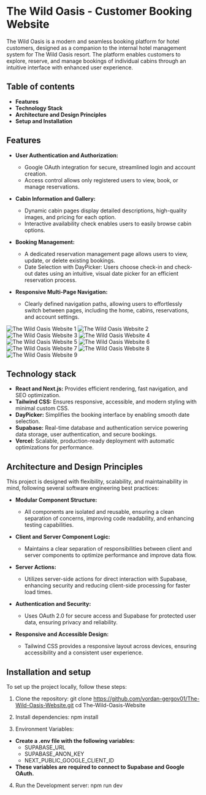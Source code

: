 # The Wild Oasis - Customer Booking Website

The Wild Oasis is a modern and seamless booking platform for hotel customers, designed as a companion to the internal hotel management system for The Wild Oasis resort. The platform enables customers to explore, reserve, and manage bookings of individual cabins through an intuitive interface with enhanced user experience.


## Table of contents

- **Features**
- **Technology Stack**
- **Architecture and Design Principles**
- **Setup and Installation**


## Features

- **User Authentication and Authorization:**
  - Google OAuth integration for secure, streamlined login and account creation.
  - Access control allows only registered users to view, book, or manage reservations.

- **Cabin Information and Gallery:**
  - Dynamic cabin pages display detailed descriptions, high-quality images, and pricing for each option.
  - Interactive availability check enables users to easily browse cabin options.

- **Booking Management:**
  - A dedicated reservation management page allows users to view, update, or delete existing bookings.
  - Date Selection with DayPicker: Users choose check-in and check-out dates using an intuitive, visual date picker for an efficient reservation process.

- **Responsive Multi-Page Navigation:**
  - Clearly defined navigation paths, allowing users to effortlessly switch between pages, including the home, cabins, reservations, and account settings.

![The Wild Oasis Website 1](https://github.com/user-attachments/assets/7f8986ea-2c5d-4518-8487-f426660c0349)
![The Wild Oasis Website 2](https://github.com/user-attachments/assets/c7ab2bca-fcc0-4121-b728-894f35cf6f3f)
![The Wild Oasis Website 3](https://github.com/user-attachments/assets/8da2c22f-3c1e-450f-8493-343953443372)
![The Wild Oasis Website 4](https://github.com/user-attachments/assets/2ac84221-0821-40af-9492-48e3c02413b0)
![The Wild Oasis Website 5](https://github.com/user-attachments/assets/c6328086-adbb-4649-8fe3-601a445037f4)
![The Wild Oasis Website 6](https://github.com/user-attachments/assets/9b0e3759-3d08-497e-937f-02c63c00e789)
![The Wild Oasis Website 7](https://github.com/user-attachments/assets/c09503bf-493d-4863-9d8f-132e03f2f5f1)
![The Wild Oasis Website 8](https://github.com/user-attachments/assets/79e4af23-b4b4-43b9-b443-da98cacd206f)
![The Wild Oasis Website 9](https://github.com/user-attachments/assets/375bc8af-4cb1-49e3-88d0-6492a39a7b0b)
 

## Technology stack

- **React and Next.js:** Provides efficient rendering, fast navigation, and SEO optimization.
- **Tailwind CSS:** Ensures responsive, accessible, and modern styling with minimal custom CSS.
- **DayPicker:** Simplifies the booking interface by enabling smooth date selection.
- **Supabase:** Real-time database and authentication service powering data storage, user authentication, and secure bookings.
- **Vercel:** Scalable, production-ready deployment with automatic optimizations for performance.


## Architecture and Design Principles

This project is designed with flexibility, scalability, and maintainability in mind, following several software engineering best practices:

- **Modular Component Structure:**
  - All components are isolated and reusable, ensuring a clean separation of concerns, improving code readability, and enhancing testing capabilities.

- **Client and Server Component Logic:**
  - Maintains a clear separation of responsibilities between client and server components to optimize performance and improve data flow.

- **Server Actions:**
  - Utilizes server-side actions for direct interaction with Supabase, enhancing security and reducing client-side processing for faster load times.

- **Authentication and Security:**
  - Uses OAuth 2.0 for secure access and Supabase for protected user data, ensuring privacy and reliability.

- **Responsive and Accessible Design:**
  - Tailwind CSS provides a responsive layout across devices, ensuring accessibility and a consistent user experience.


## Installation and setup

To set up the project locally, follow these steps:

1. Clone the repository:
   git clone https://github.com/yordan-gergov01/The-Wild-Oasis-Website.git
cd The-Wild-Oasis-Website

2. Install dependencies:
   npm install

3. Environment Variables:

- **Create a .env file with the following variables:**
  - SUPABASE_URL
  - SUPABASE_ANON_KEY
  - NEXT_PUBLIC_GOOGLE_CLIENT_ID
- **These variables are required to connect to Supabase and Google OAuth.**

4. Run the Development server:
   npm run dev

